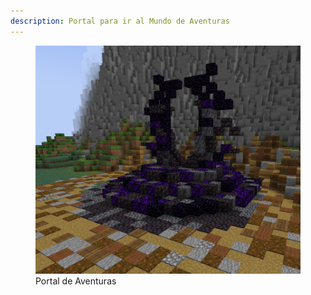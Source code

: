 ```yaml
---
description: Portal para ir al Mundo de Aventuras
---
```

<figure>
    <img src="/.gitbook\assets\img\preview\adventure_portal.png" alt="">
    <figcaption>Portal de Aventuras</figcaption>
</figure>
